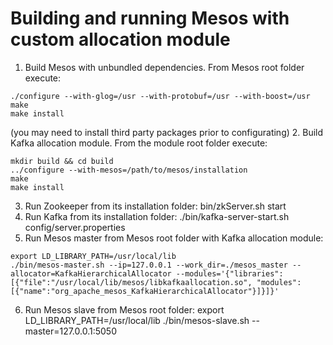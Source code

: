 # Building and running Mesos with custom allocation module

1. Build Mesos with unbundled dependencies. From Mesos root folder execute:
```
./configure --with-glog=/usr --with-protobuf=/usr --with-boost=/usr
make
make install
```
(you may need to install third party packages prior to configurating)
2. Build Kafka allocation module. From the module root folder execute:
```./bootstrap
mkdir build && cd build
../configure --with-mesos=/path/to/mesos/installation
make
make install
```
3. Run Zookeeper from its installation folder:
    bin/zkServer.sh start
4. Run Kafka from its installation folder:
    ./bin/kafka-server-start.sh config/server.properties
5. Run Mesos master from Mesos root folder with Kafka allocation module:
```
export LD_LIBRARY_PATH=/usr/local/lib
./bin/mesos-master.sh --ip=127.0.0.1 --work_dir=./mesos_master --allocator=KafkaHierarchicalAllocator --modules='{"libraries":[{"file":"/usr/local/lib/mesos/libkafkaallocation.so", "modules":[{"name":"org_apache_mesos_KafkaHierarchicalAllocator"}]}]}'
```
6. Run Mesos slave from Mesos root folder:
export LD_LIBRARY_PATH=/usr/local/lib
./bin/mesos-slave.sh --master=127.0.0.1:5050
